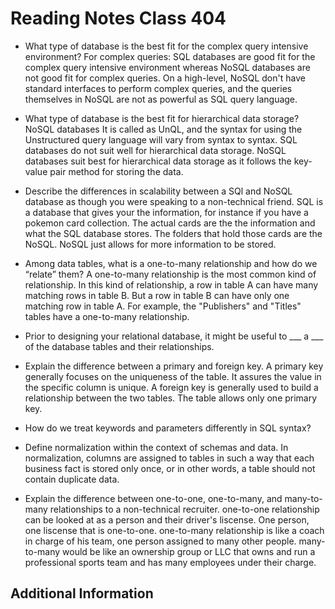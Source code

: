# Reading Notes Class 404

- What type of database is the best fit for the complex query intensive environment? For complex queries: SQL databases are good fit for the complex query intensive environment whereas NoSQL databases are not good fit for complex queries. On a high-level, NoSQL don't have standard interfaces to perform complex queries, and the queries themselves in NoSQL are not as powerful as SQL query language.
- What type of database is the best fit for hierarchical data storage? NoSQL databases
It is called as UnQL, and the syntax for using the Unstructured query language will vary from syntax to syntax. SQL databases do not suit well for hierarchical data storage. NoSQL databases suit best for hierarchical data storage as it follows the key-value pair method for storing the data.
- Describe the differences in scalability between a SQl and NoSQL database as though you were speaking to a non-technical friend. SQL is a database that gives your the information, for instance if you have a pokemon card collection. The actual cards are the the information and what the SQL database stores. The folders that hold those cards are the NoSQL. NoSQL just allows for more information to be stored.

- Among data tables, what is a one-to-many relationship and how do we “relate” them? A one-to-many relationship is the most common kind of relationship. In this kind of relationship, a row in table A can have many matching rows in table B. But a row in table B can have only one matching row in table A. For example, the "Publishers" and "Titles" tables have a one-to-many relationship.
- Prior to designing your relational database, it might be useful to ___ a ___ of the database tables and their relationships.
- Explain the difference between a primary and foreign key. A primary key generally focuses on the uniqueness of the table. It assures the value in the specific column is unique. A foreign key is generally used to build a relationship between the two tables. The table allows only one primary key.

- How do we treat keywords and parameters differently in SQL syntax?
- Define normalization within the context of schemas and data. In normalization, columns are assigned to tables in such a way that each business fact is stored only once, or in other words, a table should not contain duplicate data.
- Explain the difference between one-to-one, one-to-many, and many-to-many relationships to a non-technical recruiter.
  one-to-one relationship can be looked at as a person and their driver's liscense. One person, one liscense that is one-to-one.
  one-to-many relationship is like a coach in charge of his team, one person assigned to many other people.
  many-to-many would be like an ownership group or LLC that owns and run a professional sports team and has many employees under their charge.

## Additional Information
